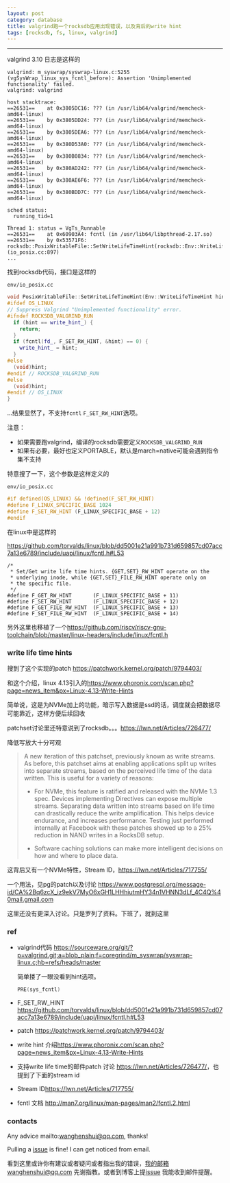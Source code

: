 ```yaml
---
layout: post
category: database
title: valgrind跑一个rocksdb应用出现错误，以及背后的write hint
tags: [rocksdb, fs, linux, valgrind]
---
```


  

---

valgrind 3.10 日志是这样的

```
valgrind: m_syswrap/syswrap-linux.c:5255 (vgSysWrap_linux_sys_fcntl_before): Assertion 'Unimplemented functionality' failed.
valgrind: valgrind

host stacktrace:
==26531==    at 0x3805DC16: ??? (in /usr/lib64/valgrind/memcheck-amd64-linux)
==26531==    by 0x3805DD24: ??? (in /usr/lib64/valgrind/memcheck-amd64-linux)
==26531==    by 0x3805DEA6: ??? (in /usr/lib64/valgrind/memcheck-amd64-linux)
==26531==    by 0x380D53A0: ??? (in /usr/lib64/valgrind/memcheck-amd64-linux)
==26531==    by 0x380B0834: ??? (in /usr/lib64/valgrind/memcheck-amd64-linux)
==26531==    by 0x380AD242: ??? (in /usr/lib64/valgrind/memcheck-amd64-linux)
==26531==    by 0x380AE6F6: ??? (in /usr/lib64/valgrind/memcheck-amd64-linux)
==26531==    by 0x380BDD7C: ??? (in /usr/lib64/valgrind/memcheck-amd64-linux)

sched status:
  running_tid=1

Thread 1: status = VgTs_Runnable
==26531==    at 0x60903A4: fcntl (in /usr/lib64/libpthread-2.17.so)
==26531==    by 0x53571F6: rocksdb::PosixWritableFile::SetWriteLifeTimeHint(rocksdb::Env::WriteLifeTimeHint) (io_posix.cc:897)
...
```

找到rocksdb代码，接口是这样的

`env/io_posix.cc`

```c++
void PosixWritableFile::SetWriteLifeTimeHint(Env::WriteLifeTimeHint hint) {
#ifdef OS_LINUX
// Suppress Valgrind "Unimplemented functionality" error.
#ifndef ROCKSDB_VALGRIND_RUN
  if (hint == write_hint_) {
    return;
  }
  if (fcntl(fd_, F_SET_RW_HINT, &hint) == 0) {
    write_hint_ = hint;
  }
#else
  (void)hint;
#endif // ROCKSDB_VALGRIND_RUN
#else
  (void)hint;
#endif // OS_LINUX
}
```

...结果显然了，不支持`fcntl`  `F_SET_RW_HINT`选项。

注意：

- 如果需要跑valgrind，编译的rocksdb需要定义`ROCKSDB_VALGRIND_RUN`
- 如果有必要，最好也定义PORTABLE，默认是march=native可能会遇到指令集不支持





特意搜了一下，这个参数是这样定义的

`env/io_posix.cc`

```c++
#if defined(OS_LINUX) && !defined(F_SET_RW_HINT)
#define F_LINUX_SPECIFIC_BASE 1024
#define F_SET_RW_HINT (F_LINUX_SPECIFIC_BASE + 12)
#endif
```

在linux中是这样的

https://github.com/torvalds/linux/blob/dd5001e21a991b731d659857cd07acc7a13e6789/include/uapi/linux/fcntl.h#L53

```
/*
 * Set/Get write life time hints. {GET,SET}_RW_HINT operate on the
 * underlying inode, while {GET,SET}_FILE_RW_HINT operate only on
 * the specific file.
 */
#define F_GET_RW_HINT		(F_LINUX_SPECIFIC_BASE + 11)
#define F_SET_RW_HINT		(F_LINUX_SPECIFIC_BASE + 12)
#define F_GET_FILE_RW_HINT	(F_LINUX_SPECIFIC_BASE + 13)
#define F_SET_FILE_RW_HINT	(F_LINUX_SPECIFIC_BASE + 14)
```

另外这里也移植了一个<https://github.com/riscv/riscv-gnu-toolchain/blob/master/linux-headers/include/linux/fcntl.h>

### write life time hints

搜到了这个实现的patch <https://patchwork.kernel.org/patch/9794403/>

和这个介绍，linux 4.13引入的<https://www.phoronix.com/scan.php?page=news_item&px=Linux-4.13-Write-Hints>

简单说，这是为NVMe加上的功能，暗示写入数据是ssd的话，调度就会把数据尽可能靠近，这样方便后续回收

patchset讨论里还特意说到了rocksdb。。。https://lwn.net/Articles/726477/

降低写放大十分可观

>A new iteration of this patchset, previously known as write streams.
>As before, this patchset aims at enabling applications split up
>writes into separate streams, based on the perceived life time
>of the data written. This is useful for a variety of reasons:
>
>- For NVMe, this feature is ratified and released with the NVMe 1.3
>  spec. Devices implementing Directives can expose multiple streams.
>  Separating data written into streams based on life time can
>  drastically reduce the write amplification. This helps device
>  endurance, and increases performance. Testing just performed
>  internally at Facebook with these patches showed up to a 25% reduction
>  in NAND writes in a RocksDB setup.
>
>- Software caching solutions can make more intelligent decisions
>  on how and where to place data.

这背后又有一个NVMe特性，Stream ID，https://lwn.net/Articles/717755/



一个用法，见pg的patch以及讨论  <https://www.postgresql.org/message-id/CA%2Bq6zcX_iz9ekV7MyO6xGH1LHHhiutmHY34n1VHNN3dLf_4C4Q%40mail.gmail.com>

这里还没有更深入讨论。只是罗列了资料。下班了，就到这里

### ref

- valgrind代码 <https://sourceware.org/git/?p=valgrind.git;a=blob_plain;f=coregrind/m_syswrap/syswrap-linux.c;hb=refs/heads/master>

  简单搂了一眼没看到hint选项。

  ```c++
  PRE(sys_fcntl)
  ```

- F_SET_RW_HINT https://github.com/torvalds/linux/blob/dd5001e21a991b731d659857cd07acc7a13e6789/include/uapi/linux/fcntl.h#L53

- patch <https://patchwork.kernel.org/patch/9794403/>

- write hint 介绍<https://www.phoronix.com/scan.php?page=news_item&px=Linux-4.13-Write-Hints>

- 支持write life time的邮件patch 讨论 <https://lwn.net/Articles/726477/>，也提到了下面的stream id

- Stream ID<https://lwn.net/Articles/717755/>

- fcntl 文档 <http://man7.org/linux/man-pages/man2/fcntl.2.html>

### contacts

Any advice mailto:wanghenshui@qq.com, thanks! 

Pulling a [issue](https://github.com/wanghenshui/wanghenshui.github.io/issues/new) is fine! I can get noticed from email.

看到这里或许你有建议或者疑问或者指出我的错误，我的邮箱wanghenshui@qq.com 先谢指教。或者到博客上提[issue](https://github.com/wanghenshui/wanghenshui.github.io/issues/new) 我能收到邮件提醒。